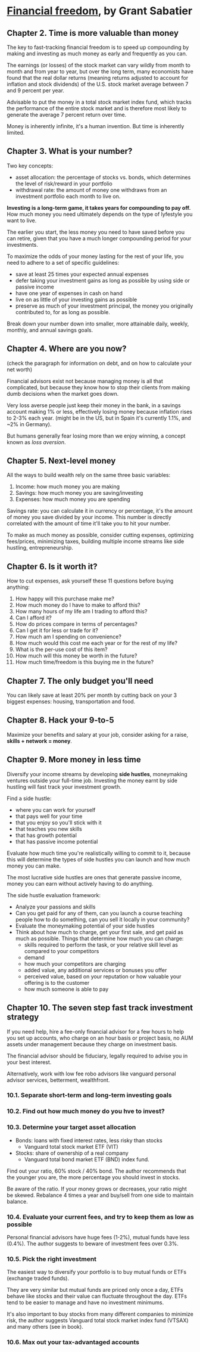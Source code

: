 # [Financial freedom](https://www.goodreads.com/book/show/40491946-financial-freedom), by Grant Sabatier

## Chapter 2. Time is more valuable than money

The key to fast-tracking financial freedom is to speed up compounding by making and investing as much money as early and frequently as you can.

The earnings (or losses) of the stock market can vary wildly from month to month and from year to year, but over the long term, many economists have found that the real dollar returns (meaning returns adjusted to account for inflation and stock dividends) of the U.S. stock market average between 7 and 9 percent per year.

Advisable to put the money in a total stock market index fund, which tracks the performance of the entire stock market and is therefore most likely to generate the average 7 percent return over time.

Money is inherently infinite, it's a human invention. But time is inherently limited.

## Chapter 3. What is your number?

Two key concepts:

* asset allocation: the percentage of stocks vs. bonds, which determines the level of risk/reward in your portfolio
* withdrawal rate: the amount of money one withdraws from an investment portfolio each month to live on.

**Investing is a long-term game, it takes years for compounding to pay off.** How much money you need ultimately depends on the type of lyfestyle you want to live.

The earlier you start, the less money you need to have saved before you can retire, given that you have a much longer compounding period for your investments.

To maximize the odds of your money lasting for the rest of your life, you need to adhere to a set of specific guidelines:

* save at least 25 times your expected annual expenses
* defer taking your investment gains as long as possible by using side or passive income
* have one year of expenses in cash on hand
* live on as little of your investing gains as possible
* preserve as much of your investment principal, the money you originally contributed to, for as long as possible.

Break down your number down into smaller, more attainable daily, weekly, monthly, and annual savings goals.

## Chapter 4. Where are you now?

(check the paragraph for information on debt, and on how to calculate your net worth)

Financial advisors exist not because managing money is all that complicated, but because they know how to stop their clients from making dumb decisions when the market goes down.

Very loss averse people just keep their money in the bank, in a savings account making 1% or less, effectively losing money because inflation rises to 2-3% each year. (might be in the US, but in Spain it's currently 1.1%, and ~2% in Germany).

But humans generally fear losing more than we enjoy winning, a concept known as *loss aversion*.

## Chapter 5. Next-level money

All the ways to build wealth rely on the same three basic variables:

1. Income: how much money you are making
2. Savings: how much money you are saving/investing
3. Expenses: how much money you are spending

Savings rate: you can calculate it in currency or percentage, it's the amount of money you save divided by your income. This number is directly correlated with the amount of time it'll take you to hit your number.

To make as much money as possible, consider cutting expenses, optimizing fees/prices, minimizing taxes, building multiple income streams like side hustling, entrepreneurship.

## Chapter 6. Is it worth it?

How to cut expenses, ask yourself these 11 questions before buying anything:

1. How happy will this purchase make me?
2. How much money do I have to make to afford this?
3. How many hours of my life am I trading to afford this?
4. Can I afford it?
5. How do prices compare in terms of percentages?
6. Can I get it for less or trade for it?
7. How much am I spending on convenience?
8. How much would this cost me each year or for the rest of my life?
9. What is the per-use cost of this item?
10. How much will this money be worth in the future?
11. How much time/freedom is this buying me in the future?

## Chapter 7. The only budget you'll need

You can likely save at least 20% per month by cutting back on your 3 biggest expenses: housing, transportation and food.

## Chapter 8. Hack your 9-to-5

Maximize your benefits and salary at your job, consider asking for a raise, **skills + network = money**.

## Chapter 9. More money in less time

Diversify your income streams by developing **side hustles**, moneymaking ventures outside your full-time job. Investing the money earnt by side hustling will fast track your investment growth.

Find a side hustle:

* where you can work for yourself
* that pays well for your time
* that you enjoy so you'll stick with it
* that teaches you new skills
* that has growth potential
* that has passive income potential

Evaluate how much time you're realistically willing to commit to it, because this will determine the types of side hustles you can launch and how much money you can make.

The most lucrative side hustles are ones that generate passive income, money you can earn without actively having to do anything.

The side hustle evaluation framework:

* Analyze your passions and skills
* Can you get paid for any of them, can you launch a course teaching people how to do something, can you sell it locally in your community?
* Evaluate the moneymaking potential of your side hustles
* Think about how much to charge, get your first sale, and get paid as much as possible. Things that determine how much you can charge:
    - skills required to perform the task, or your relative skill level as compared to your competitors
    - demand
    - how much your competitors are charging
    - added value, any additional services or bonuses you offer
    - perceived value, based on your reputation or how valuable your offering is to the customer
    - how much someone is able to pay

## Chapter 10. The seven step fast track investment strategy

If you need help, hire a fee-only financial advisor for a few hours to help you set up accounts, who charge on an hour basis or project basis, no AUM assets under management because they charge on investment basis.

The financial advisor should be fiduciary, legally required to advise you in your best interest.

Alternatively, work with low fee robo advisors like vanguard personal advisor services, betterment, wealthfront.

### 10.1. Separate short-term and long-term investing goals

### 10.2. Find out how much money do you hve to invest?

### 10.3. Determine your target asset allocation

* Bonds: loans with fixed interest rates, less risky than stocks
    - Vanguard total stock market ETF (VIT)
* Stocks: share of ownership of a real company
    - Vanguard total bond market ETF (BND) index fund.

Find out your ratio, 60% stock / 40% bond. The author recommends that the younger you are, the more percentage you should invest in stocks.

Be aware of the ratio. If your money grows or decreases, your ratio might be skewed. Rebalance 4 times a year and buy/sell from one side to maintain balance.

### 10.4. Evaluate your current fees, and try to keep them as low as possible

Personal financial advisors have huge fees (1-2%), mutual funds have less (0.4%). The author suggests to beware of investment fees over 0.3%.

### 10.5. Pick the right investment

The easiest way to diversify your portfolio is to buy mutual funds or ETFs (exchange traded funds).

They are very similar but mutual funds are priced only once a day, ETFs behave like stocks and their value can fluctuate throughout the day. ETFs tend to be easier to manage and have no investment minimums.

It's also important to buy stocks from many different companies to minimize risk, the author suggests Vanguard total stock market index fund (VTSAX) and many others (see in book).

### 10.6. Max out your tax-advantaged accounts
